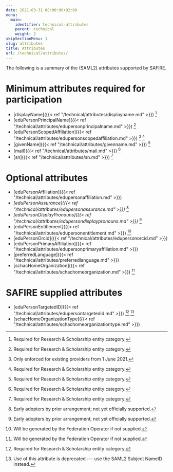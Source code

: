 ```yaml
---
date: 2021-03-31 08:00:00+02:00
menu:
  main:
    identifier: technical-attributes
    parent: technical
    weight: 2
skipSectionMenu: 1
slug: attributes
title: Attributes
url: /technical/attributes/
---
```


The following is a summary of the (SAML2) attributes supported by SAFIRE.

# Minimum attributes required for participation

  * [displayName]({{< ref "/technical/attributes/displayname.md" >}}) [^rns]
  * [eduPersonPrincipalName]({{< ref "/technical/attributes/edupersonprincipalname.md" >}}) [^rns]
  * [eduPersonScopedAffiliation]({{< ref "/technical/attributes/edupersonscopedaffiliation.md" >}}) [^1june] [^rns]
  * [givenName]({{< ref "/technical/attributes/givenname.md" >}}) [^rns]
  * [mail]({{< ref "/technical/attributes/mail.md" >}}) [^rns]
  * [sn]({{< ref "/technical/attributes/sn.md" >}}) [^rns]

# Optional attributes

  * [eduPersonAffiliation]({{< ref "/technical/attributes/edupersonaffiliation.md" >}})
  * _[eduPersonAssurance]({{< ref "/technical/attributes/edupersonassurance.md" >}})_ [^trial]
  * _[eduPersonDisplayPronouns]({{< ref "/technical/attributes/edupersondisplaypronouns.md" >}})_ [^trial]
  * [eduPersonEntitlement]({{< ref "/technical/attributes/edupersonentitlement.md" >}}) [^supplied]
  * [eduPersonOrcid]({{< ref "/technical/attributes/edupersonorcid.md" >}})
  * [eduPersonPrimaryAffiliation]({{< ref "/technical/attributes/edupersonprimaryaffiliation.md" >}})
  * [preferredLanguage]({{< ref "/technical/attributes/preferredlanguage.md" >}})
  * [schacHomeOrganization]({{< ref "/technical/attributes/schachomeorganization.md" >}}) [^supplied]

# SAFIRE supplied attributes

  * [eduPersonTargetedID]({{< ref "/technical/attributes/edupersontargetedid.md" >}}) [^rns] [^depricated]
  * [schacHomeOrganizationType]({{< ref "/technical/attributes/schachomeorganizationtype.md" >}})

[^rns]: Required for Research & Scholarship entity category.

[^supplied]: Will be generated by the Federation Operator if not supplied.

[^depricated]: Use of this attribute is deprecated --- use the SAML2 Subject NameID instead.

[^trial]: Early adopters by prior arrangement; not yet officially supported.

[^1june]: Only enforced for existing providers from 1 June 2021.


